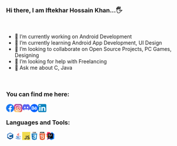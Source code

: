 ### Hi there, I am Iftekhar Hossain Khan...🖐

<br/>

- 🔭 I’m currently working on Android Development
- 🌱 I’m currently learning Android App Development, UI Design
- 👯 I’m looking to collaborate on Open Source Projects, PC Games, Designing
- 🤔 I’m looking for help with Freelancing
- 💬 Ask me about C, Java

<br/>

### You can find me here:
[<img align="left" alt="Facebook" width="22px" src="assets/facebook.svg" />][facebook]
[<img align="left" alt="Instagram" width="22px" src="assets/instagram.svg" />][instagram]
[<img align="left" alt="Discord" width="22px" src="assets/discord.svg" />][discord]
[<img align="left" alt="Behance" width="22px" src="assets/behance.svg" />][behance]
[<img align="left" alt="LinkedIn" width="22px" src="assets/linkedin.svg" />][linkedin]



<br/>

### Languages and Tools:
<img align="left" width="22px" src="assets/c.png" />
<img align="left" width="22px" src="assets/java2.png" />
<img align="left" width="22px" src="assets/javascript.png" />
<img align="left" width="22px" src="assets/css.png" />
<img align="left" width="22px" src="assets/html.png" />
<img align="left" width="22px" src="assets/intellij.png" />


[facebook]: https://www.facebook.com/ihk.786
[instagram]: https://www.instagram.com/iftekharhossaink
[behance]: https://www.behance.net/ihkcreations
[discord]: https://discord.com/users/647492745228845118
[linkedin]: https://www.linkedin.com/in/ihkcreations/


